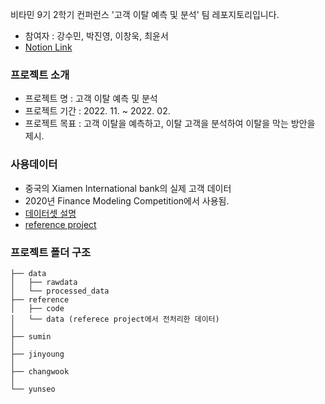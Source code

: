 비타민 9기 2학기 컨퍼런스 '고객 이탈 예측 및 분석' 팀 레포지토리입니다.

- 참여자 : 강수민, 박진영, 이창욱, 최윤서
- [Notion Link](https://messy-farmer-90e.notion.site/9b90a44e4e9549ed879cbc775ea887b5)

### 프로젝트 소개

- 프로젝트 명 : 고객 이탈 예측 및 분석
- 프로젝트 기간 : 2022. 11. ~ 2022. 02.
- 프로젝트 목표 : 고객 이탈을 예측하고, 이탈 고객을 분석하여 이탈을 막는 방안을 제시.
### 사용데이터
- 중국의 Xiamen International bank의 실제 고객 데이터
- 2020년 Finance Modeling Competition에서 사용됨.
- [데이터셋 설명](https://github.com/tong-jin-nyu/bank-churn-prediction/blob/main/2401_Final_Deliverable_Tong_Jin.pdf)
- [reference project](https://github.com/tong-jin-nyu/bank-churn-prediction)

### 프로젝트 폴더 구조
```
├── data
│   ├── rawdata
│   └── processed_data
├── reference
│   ├── code 
│   └── data (referece project에서 전처리한 데이터)
│ 
├── sumin
│   
├── jinyoung
│  
├── changwook
│  
└── yunseo
```



